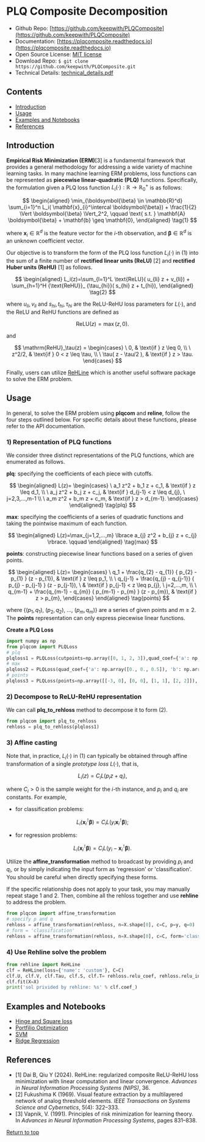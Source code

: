 # PLQ Composite Decomposition<a href="https://github.com/keepwith/PLQComposite"></a>
 


- Github Repo: [https://github.com/keepwith/PLQComposite](https://github.com/keepwith/PLQComposite)
- Documentation: [https://plqcomposite.readthedocs.io](https://plqcomposite.readthedocs.io)
- Open Source License: [MIT license](https://opensource.org/licenses/MIT)
- Download Repo: 
		```
		$ git clone https://github.com/keepwith/PLQComposite.git
		```
- Technical Details: [technical_details.pdf](https://github.com/keepwith/PLQComposite/blob/main/docs/technical_details.pdf)   


## Contents
- [Introduction](#Introduction)
- [Usage](#Usage)
- [Examples and Notebooks](#Examples-and-Notebooks)
- [References](#References)


## Introduction
 

**Empirical Risk Minimization (ERM)**[3] is a fundamental framework that provides a general methodology for addressing a wide variety of machine learning tasks. In many machine learning ERM problems, loss functions can be represented as **piecewise linear-quadratic (PLQ)** functions. Specifically, the formulation given a PLQ loss function $L_i(\cdot): \mathbb{R} \rightarrow \mathbb{R}^{+}_{0}$ is as follows:

$$
\begin{aligned}
\min_{\boldsymbol{\beta} \in \mathbb{R}^d} \sum_{i=1}^n  L_i( \mathbf{x}_{i}^\intercal \boldsymbol{\beta}) + \frac{1}{2} \Vert \boldsymbol{\beta} \Vert_2^2, \qquad \text{ s.t. } \mathbf{A} \boldsymbol{\beta} + \mathbf{b} \geq \mathbf{0},   
\end{aligned}
\tag{1}
$$


where $\mathbf{x}_{i} \in \mathbb{R}^d$ is the feature vector for the $i$-th observation, and $\boldsymbol{\beta} \in \mathbb{R}^d$ is an unknown coefficient vector. 


Our objective is to transform the form of the PLQ loss function $L_i(\cdot)$ in $(1)$ into the sum of a finite number of **rectified linear units (ReLU)** [2] and **rectified Huber units (ReHU)** [1] as follows. 


$$
\begin{aligned}
L_i(z)=\sum_{l=1}^L \text{ReLU}( u_{li} z + v_{li}) + \sum_{h=1}^H {\text{ReHU}}_ {\tau_{hi}}( s_{hi} z + t_{hi}), 
\end{aligned}
\tag{2} 
$$

where $u_{li},v_{li}$ and $s_{hi},t_{hi},\tau_{hi}$ are the ReLU-ReHU loss parameters for $L(\cdot)$, and the ReLU and ReHU functions are defined as

$$\mathrm{ReLU}(z)=\max(z,0).$$ 


and


$$
\mathrm{ReHU}_\tau(z) =
  \begin{cases}
  \ 0,                     & \text{if } z \leq 0, \\
  \ z^2/2,                 & \text{if } 0 < z \leq \tau, \\
  \ \tau( z - \tau/2 ),   & \text{if } z > \tau.
  \end{cases}
$$


Finally, users can utilize <a href ="https://github.com/softmin/ReHLine">ReHLine</a> which is another useful software package to solve the ERM problem.  



## Usage
In general, to solve the ERM problem using **plqcom** and **reline**, follow the four steps outlined below. For specific details about these functions, please refer to the API documentation.

### 1) Representation of PLQ functions
We consider three distinct representations of the PLQ functions, which are enumerated as follows. 

**plq**: specifying the coefficients of each piece with cutoffs.


$$
\begin{aligned}
L(z)=
\begin{cases}
\ a_1 z^2 + b_1 z + c_1, & \text{if } z \leq d_1, \\
\ a_j z^2 + b_j z + c_j, & \text{if } d_{j-1} < z \leq d_{j}, \ j=2,3,...,m-1 \\
\ a_m z^2 + b_m z + c_m, & \text{if } z > d_{m-1}.
\end{cases}
\end{aligned}
\tag{plq} 
$$


**max**: specifying the coefficients of a series of quadratic functions and taking the pointwise maximum of each function.


$$
\begin{aligned}
L(z)=\max_{j=1,2,...,m} \lbrace a_{j} z^2 + b_{j} z + c_{j} \rbrace. \qquad
\end{aligned}
\tag{max} 
$$


**points**: constructing piecewise linear functions based on a series of given points.


$$
\begin{aligned}
L(z)=
\begin{cases}
\ q_1  + \frac{q_{2} - q_{1}} { p_{2} - p_{1} } (z - p_{1}), & \text{if } z \leq p_1, \\
\ q_{j-1} + \frac{q_{j} - q_{j-1}} { p_{j} - p_{j-1} } (z - p_{j-1}), \ & \text{if } p_{j-1} < z \leq p_{j}, \ j=2,...,m, \\
\ q_{m-1} + \frac{q_{m-1} - q_{m}} { p_{m-1} - p_{m} } (z - p_{m}), & \text{if } z > p_{m},
\end{cases}
\end{aligned}
\tag{points}
$$


where $\lbrace (p_1,q_1),\ (p_2,q_2),\ ...,\ (p_m, q_m) \rbrace$ are a series of given points and $m\geq 2$. The **points** representation can only express piecewise linear functions.

**Create a PLQ Loss**  
```python
import numpy as np
from plqcom import PLQLoss
# plq
plqloss1 = PLQLoss(cutpoints=np.array([0, 1, 2, 3]),quad_coef={'a': np.array([0, 0, 0, 0, 0]), 'b': np.array([0, 1, 2, 3, 4]), 'c': np.array([0, 0, -1, -3, -6])})
# max
plqloss2 = PLQLoss(quad_coef={'a': np.array([0., 0., 0.5]), 'b': np.array([0., -1., -1.]), 'c': np.array([0., 1., 0.5])}, form='max')
# points
plqloss3 = PLQLoss(points=np.array([[-3, 0], [0, 0], [1, 1], [2, 2]]), form="points")
```

### 2) Decompose to ReLU-ReHU representation
We can call **plq_to_rehloss** method to decompose it to form $(2)$.  
```python
from plqcom import plq_to_rehloss
rehloss = plq_to_rehloss(plqloss1)
```

### 3) Affine casting
Note that, in practice, $L_i(\cdot)$ in $(1)$ can typically be obtained through affine transformation of a single *prototype loss* $L(\cdot)$, that is,


$$
  L_i(z) = C_i L(p_i z + q_i),
$$


where $C_i>0$ is the sample weight for the $i$-th instance, and $p_i$ and $q_i$ are constants. For example,

- for classification problems:


$$
  L_{i} ( \mathbf{x}_ {i}^{\intercal} \boldsymbol{\beta} ) = C_{i} L(y_i \mathbf{x}_{i}^{\intercal} \boldsymbol{\beta});
$$
  
  
- for regression problems:


$$
  L_{i} ( \mathbf{x}_ {i}^{\intercal} \boldsymbol{\beta} ) = C_{i} L(y_i - \mathbf{x}_{i}^{\intercal} \boldsymbol{\beta}).
$$
  
  


Utilize the **affine_transformation** method to broadcast by providing $p_i$ and $q_i$, or by simply indicating the input form as 'regression' or 'classification'. You should be careful when directly specifying these forms.

If the specific relationship does not apply to your task, you may manually repeat stage 1 and 2. Then, combine all the rehloss together and use **rehline** to address the problem.  

```python
from plqcom import affine_transformation
# specify p and q
rehloss = affine_transformation(rehloss, n=X.shape[0], c=C, p=y, q=0)
# form = 'classification'
rehloss = affine_transformation(rehloss, n=X.shape[0], c=C, form='classification')
```

### 4) Use Rehline solve the problem
``` python
from rehline import ReHLine
clf = ReHLine(loss={'name': 'custom'}, C=C)
clf.U, clf.V, clf.Tau, clf.S, clf.T= rehloss.relu_coef, rehloss.relu_intercept,rehloss.rehu_cut, rehloss.rehu_coef, rehloss.rehu_intercept
clf.fit(X=X)
print('sol privided by rehline: %s' % clf.coef_)
```




## Examples and Notebooks
- [Hinge and Square loss](https://colab.research.google.com/drive/1VKsSci1DqkHt7wJgruYRN3dp1EHO87SU?usp=sharing)
- [Portfilio Optimization](https://colab.research.google.com/drive/1k2ZVk9FmtnPklA1MQpQg2-JqDbwR9RHu?usp=sharing)
- [SVM](https://github.com/keepwith/PLQComposite/blob/main/examples/ex2_svm.ipynb)
- [Ridge Regression](https://github.com/keepwith/PLQComposite/blob/main/examples/ex3_regression.ipynb)



## References

- [1]  Dai B, Qiu Y (2024). ReHLine: regularized composite ReLU-ReHU loss minimization with linear computation and linear convergence. *Advances in Neural Information Processing Systems (NIPS)*, 36.
- [2] Fukushima K (1969). Visual feature extraction by a multilayered network of analog threshold elements. *IEEE Transactions on Systems Science and Cybernetics*, 5(4): 322–333.
- [3]  Vapnik, V. (1991). Principles of risk minimization for learning theory. In *Advances in Neural Information Processing Systems*, pages 831–838.


[Return to top](#PLQ-Composite-Decomposition)